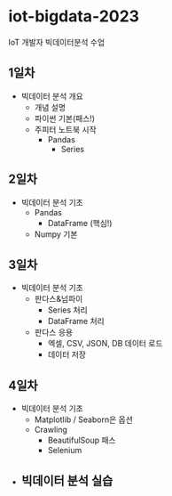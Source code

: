 # iot-bigdata-2023
IoT 개발자 빅데이터분석 수업

## 1일차 
- 빅데이터 분석 개요
    - 개념 설명
    - 파이썬 기본(패스!)
    - 주피터 노트북 시작
        - Pandas 
            - Series

## 2일차
- 빅데이터 분석 기초
    - Pandas
        - DataFrame (핵심!)
    - Numpy 기본

## 3일차
- 빅데이터 분석 기초
    - 판다스&넘파이
        - Series 처리
        - DataFrame 처리
    - 판다스 응용
        - 엑셀, CSV, JSON, DB 데이터 로드
        - 데이터 저장

## 4일차
- 빅데이터 분석 기초
    - Matplotlib / Seaborn은 옵션
    - Crawling
        - BeautifulSoup 패스
        - Selenium
- 빅데이터 분석 실습
    - 
